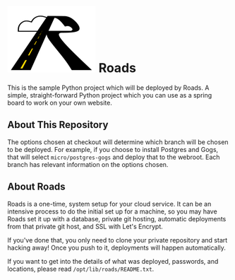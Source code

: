 # ![Roads from Digital Borderlands](https://github.com/f00f-nyc/roads-python/raw/master/sample/welcome/static/images/roads.png  "Roads") Roads

This is the sample Python project which will be deployed by Roads. A simple, straight-forward Python project which you can use as a spring board to work on your own website.

## About This Repository

The options chosen at checkout will determine which branch will be chosen to be deployed.  For example, if you choose to install Postgres and Gogs, that will select `micro/postgres-gogs` and deploy that to the webroot. Each branch has relevant information on the options chosen.

## About Roads

Roads is a one-time, system setup for your cloud service. It can be an intensive process to do the initial set up for a machine, so you may have Roads set it up with a database, private git hosting,  automatic deployments from that private git host, and SSL with Let's Encrypt. 

If you've done that, you only need to clone your private repository and start hacking away! Once you push to it, deployments will happen automatically.

If you want to get into the details of what was deployed, passwords, and locations, please read `/opt/lib/roads/README.txt`.
